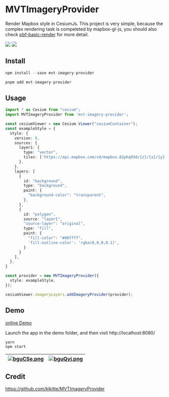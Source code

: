 # MVTImageryProvider

Render Mapbox style in CesiumJs. This project is very simple, because the complex rendering task is compeleted by mapbox-gl-js, you should also check [pbf-basic-render](https://github.com/hongfaqiu/pbf-basic-render) for more detail.

![](https://img.shields.io/bundlephobia/minzip/mvt-imagery-provider) <a href="https://www.npmjs.com/package/mvt-imagery-provider">![](https://img.shields.io/npm/v/mvt-imagery-provider)</a>

## Install

```js
npm install --save mvt-imagery-provider

pnpm add mvt-imagery-provider
```

## Usage

```ts
import * as Cesium from "cesium";
import MVTImageryProvider from 'mvt-imagery-provider';

const cesiumViewer = new Cesium.Viewer("cesiumContainer");
const exampleStyle = {
  style: {
    version: 8,
    sources: {
      layer1: {
        type: "vector",
        tiles: ['https://api.mapbox.com/v4/mapbox.82pkq93d/{z}/{x}/{y}.vector.pbf?sku=1012RMlsjWj1O&access_token=pk.eyJ1IjoiZXhhbXBsZXMiLCJhIjoiY2p0MG01MXRqMW45cjQzb2R6b2ptc3J4MSJ9.zA2W0IkI0c6KaAhJfk9bWg'],
      },
    },
    layers: [
      {
        id: "background",
        type: "background",
        paint: {
          "background-color": "transparent",
        },
      },
      {
        id: "polygon",
        source: "layer1",
        "source-layer": "original",
        type: "fill",
        paint: {
          "fill-color": "#00ffff",
          'fill-outline-color': 'rgba(0,0,0,0.1)',
        }
      }
    ],
  },
}

const provider = new MVTImageryProvider({
  style: exampleStyle,
});

cesiumViewer.imageryLayers.addImageryProvider(provider);

```

## Demo

[online Demo](https://mvti-magery-provider.vercel.app/)

Launch the app in the demo folder, and then visit http://localhost:8080/

```node
yarn
npm start
```

| [![bguCSe.png](https://s1.ax1x.com/2022/03/08/bguCSe.png)](https://imgtu.com/i/bguCSe) | [![bguQyj.png](https://s1.ax1x.com/2022/03/08/bguQyj.png)](https://imgtu.com/i/bguQyj) |
| ------- | ------- |

## Credit

https://github.com/kikitte/MVTImageryProvider
